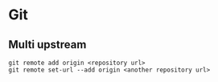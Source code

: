 # Git

## Multi upstream

`git remote add origin <repository url>`  
`git remote set-url --add origin <another repository url>`

